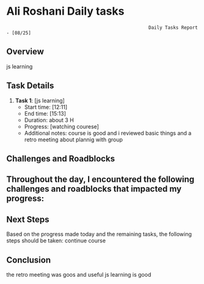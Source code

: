 # Ali Roshani Daily tasks
                                                        Daily Tasks Report - [08/25]
 
## Overview

js learning
 
## Task Details

1. **Task 1**: [js learning]
   - Start time: [12:11]
   - End time: [15:13]
   - Duration:  about 3 H
   - Progress: [watching courese]
   - Additional notes: course is good and i reviewed basic things
     and a retro meeting about plannig with group

## Challenges and Roadblocks

Throughout the day, I encountered the following challenges and roadblocks that impacted my progress:
-


## Next Steps

Based on the progress made today and the remaining tasks, the following steps should be taken:
continue course


## Conclusion
the retro meeting was goos and useful
js learning is good

